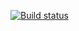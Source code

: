 [![Build status](https://ci.appveyor.com/api/projects/status/wmop7fuvcrb0j48x?svg=true)](https://ci.appveyor.com/project/Klimenko-E/autotesting-2-3-patterns)